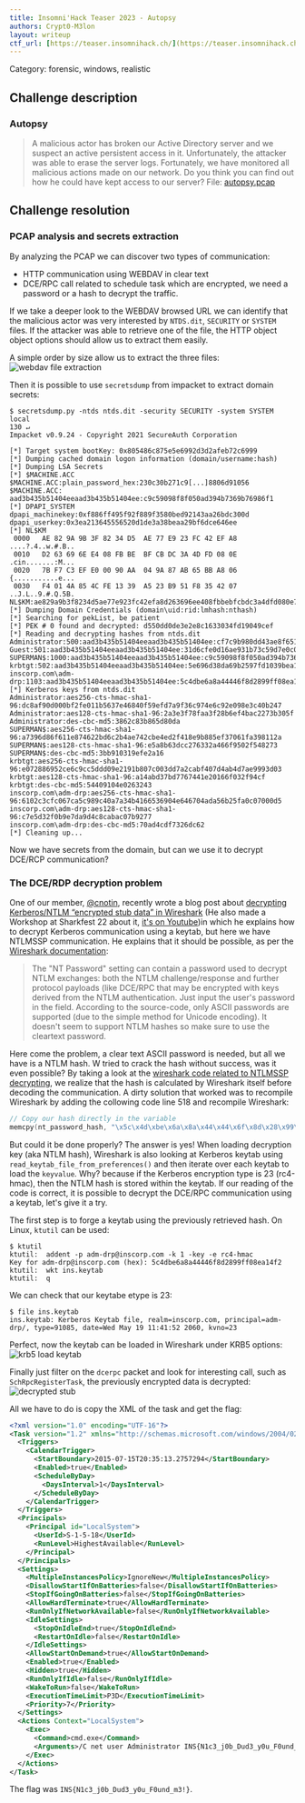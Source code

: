 ```yaml
---
title: Insomni'Hack Teaser 2023 - Autopsy
authors: Crypt0-M3lon
layout: writeup
ctf_url: [https://teaser.insomnihack.ch/](https://teaser.insomnihack.ch/)/
---
```

Category: forensic, windows, realistic

## Challenge description

### Autopsy

> A malicious actor has broken our Active Directory server and we suspect an active persistent access in it. Unfortunately, the attacker was able to erase the server logs. Fortunately, we have monitored all malicious actions made on our network. Do you think you can find out how he could have kept access to our server?
> File: [autopsy.pcap](/assets/autopsy-ab20b6bccf3bb8afc0149c47280e84cf948bef9bb56843cd0d72ce38046c9c8e.pcap)


## Challenge resolution

### PCAP analysis and secrets extraction

By analyzing the PCAP we can discover two types of communication:
* HTTP communication using WEBDAV in clear text
* DCE/RPC call related to schedule task which are encrypted, we need a password or a hash to decrypt the traffic.

If we take a deeper look to the WEBDAV browsed URL we can identify that the malicious actor was very interested by `NTDS.dit`, `SECURITY` or `SYSTEM` files. If the attacker was able to retrieve one of the file, the HTTP object object options should allow us to extract them easily.

A simple order by size allow us to extract the three files:
![webdav file extraction](/assets/ins_teaser23-autopsy-webdav-files.png)

Then it is possible to use `secretsdump` from impacket to extract domain secrets:
```
$ secretsdump.py -ntds ntds.dit -security SECURITY -system SYSTEM local                                                                                                                                                                                                          130 ↵
Impacket v0.9.24 - Copyright 2021 SecureAuth Corporation

[*] Target system bootKey: 0x805486c875e5e6992d3d2afeb72c6999
[*] Dumping cached domain logon information (domain/username:hash)
[*] Dumping LSA Secrets
[*] $MACHINE.ACC 
$MACHINE.ACC:plain_password_hex:230c30b271c9[...]8806d91056
$MACHINE.ACC: aad3b435b51404eeaad3b435b51404ee:c9c59098f8f050ad394b7369b76986f1
[*] DPAPI_SYSTEM 
dpapi_machinekey:0xf886ff495f92f889f3580bed92143aa26bdc300d
dpapi_userkey:0x3ea213645556520d1de3a38beaa29bf6dce646ee
[*] NL$KM 
 0000   AE 82 9A 9B 3F 82 34 D5  AE 77 E9 23 FC 42 EF A8   ....?.4..w.#.B..
 0010   D2 63 69 6E E4 08 FB BE  BF CB DC 3A 4D FD 08 0E   .cin.......:M...
 0020   7B F7 C3 EF E0 00 90 AA  04 9A 87 AB 65 BB A8 06   {...........e...
 0030   F4 01 4A 85 4C FE 13 39  A5 23 B9 51 F8 35 42 07   ..J.L..9.#.Q.5B.
NL$KM:ae829a9b3f8234d5ae77e923fc42efa8d263696ee408fbbebfcbdc3a4dfd080e7bf7c3efe00090aa049a87ab65bba806f4014a854cfe1339a523b951f8354207
[*] Dumping Domain Credentials (domain\uid:rid:lmhash:nthash)
[*] Searching for pekList, be patient
[*] PEK # 0 found and decrypted: d550dd0de3e2e8c1633034fd19049cef
[*] Reading and decrypting hashes from ntds.dit 
Administrator:500:aad3b435b51404eeaad3b435b51404ee:cf7c9b980dd43ae8f651d02fe20ac915:::
Guest:501:aad3b435b51404eeaad3b435b51404ee:31d6cfe0d16ae931b73c59d7e0c089c0:::
SUPERMAN$:1000:aad3b435b51404eeaad3b435b51404ee:c9c59098f8f050ad394b7369b76986f1:::
krbtgt:502:aad3b435b51404eeaad3b435b51404ee:5e696d38da69b2597fd1039bea113486:::
inscorp.com\adm-drp:1103:aad3b435b51404eeaad3b435b51404ee:5c4dbe6a8a44446f8d2899ff08ea14f2:::
[*] Kerberos keys from ntds.dit 
Administrator:aes256-cts-hmac-sha1-96:dc8af90d000bf2fe011b5637e46840f59efd7a9f36c974e6c92e098e3c40b247
Administrator:aes128-cts-hmac-sha1-96:2a3e3f78faa3f28b6ef4bac2273b305f
Administrator:des-cbc-md5:3862c83b865d80da
SUPERMAN$:aes256-cts-hmac-sha1-96:a7396d86f611e874622bd6c2b4ae742cbe4ed2f418e9b885ef37061fa398112a
SUPERMAN$:aes128-cts-hmac-sha1-96:e5a8b63dcc276332a466f9502f548273
SUPERMAN$:des-cbc-md5:3bb910319efe2a16
krbtgt:aes256-cts-hmac-sha1-96:e072886952ce6c9cc5ddd09e2191b807c003dd7a2cabf407d4ab4d7ae9993d03
krbtgt:aes128-cts-hmac-sha1-96:a14abd37bd7767441e20166f032f94cf
krbtgt:des-cbc-md5:54409104e0263243
inscorp.com\adm-drp:aes256-cts-hmac-sha1-96:6102c3cfc067ca5c989c40a7a34b4166536904e646704ada56b25fa0c07000d5
inscorp.com\adm-drp:aes128-cts-hmac-sha1-96:c7e5d32f0b9e7da9d4c8cabac07b9277
inscorp.com\adm-drp:des-cbc-md5:70ad4cdf7326dc62
[*] Cleaning up... 
```
Now we have secrets from the domain, but can we use it to decrypt DCE/RCP communication?

### The DCE/RDP decryption problem

One of our member, [@cnotin](https://twitter.com/cnotin/), recently wrote a blog post about [decrypting Kerberos/NTLM “encrypted stub data” in Wireshark](https://medium.com/tenable-techblog/decrypt-encrypted-stub-data-in-wireshark-deb132c076e7) (He also made a Workshop at Sharkfest 22 about it, [it's on Youtube](https://www.youtube.com/watch?v=5O1tKxEa1iY))in which he explains how to decrypt Kerberos communication using a keytab, but here we have NTLMSSP communication. He explains that it should be possible, as per the [Wireshark documentation](https://wiki.wireshark.org/NTLMSSP.md):
> The "NT Password" setting can contain a password used to decrypt NTLM exchanges: both the NTLM challenge/response and further protocol payloads (like DCE/RPC that may be encrypted with keys derived from the NTLM authentication.
> Just input the user's password in the field. According to the source-code, only ASCII passwords are supported (due to the simple method for Unicode encoding). It doesn't seem to support NTLM hashes so make sure to use the cleartext password.

Here come the problem, a clear text ASCII password is needed, but all we have is a NTLM hash. W tried to crack the hash without success, was it even possible? By taking a look at the [wireshark code related to NTLMSSP decrypting](https://gitlab.com/wireshark/wireshark/-/blob/master/epan/dissectors/packet-ntlmssp.c#L512), we realize that the hash is calculated by Wireshark itself before decoding the communication. A dirty solution that worked was to recompile Wireshark by adding the collowing code line 518 and recompile Wireshark:
```c
// Copy our hash directly in the variable
memcpy(nt_password_hash, "\x5c\x4d\xbe\x6a\x8a\x44\x44\x6f\x8d\x28\x99\xff\x08\xea\x14\xf2", NTLMSSP_KEY_LEN);
```

But could it be done properly? The answer is yes! When loading decryption key (aka NTLM hash), Wireshark is also looking at Kerberos keytab using `read_keytab_file_from_preferences()` and then iterate over each keytab to load the `keyvalue`. Why? because if the Kerberos encryption type is 23 (rc4-hmac), then the NTLM hash is stored within the keytab. If our reading of the code is correct, it is possible to decrypt the DCE/RPC communication using a keytab, let's give it a try.

The first step is to forge a keytab using the previously retrieved hash. On Linux, `ktutil` can be used:
```
$ ktutil
ktutil:  addent -p adm-drp@inscorp.com -k 1 -key -e rc4-hmac
Key for adm-drp@inscorp.com (hex): 5c4dbe6a8a44446f8d2899ff08ea14f2
ktutil:  wkt ins.keytab
ktutil:  q
```

We can check that our keytabe etype is 23:
```
$ file ins.keytab 
ins.keytab: Kerberos Keytab file, realm=inscorp.com, principal=adm-drp/, type=91085, date=Wed May 19 11:41:52 2060, kvno=23
```

Perfect, now the keytab can be loaded in Wireshark under KRB5 options:
![krb5 load keytab](/assets/ins_teaser23-autopsy-kerberos-keytab.png)

Finally just filter on the `dcerpc` packet and look for interesting call, such as `SchRpcRegisterTask`, the previously encrypted data is decrypted:
![decrypted stub](/assets/ins_teaser23-autopsy-decrypted-stub.png)

All we have to do is copy the XML of the task and get the flag:
```xml
<?xml version="1.0" encoding="UTF-16"?>
<Task version="1.2" xmlns="http://schemas.microsoft.com/windows/2004/02/mit/task">
  <Triggers>
    <CalendarTrigger>
      <StartBoundary>2015-07-15T20:35:13.2757294</StartBoundary>
      <Enabled>true</Enabled>
      <ScheduleByDay>
        <DaysInterval>1</DaysInterval>
      </ScheduleByDay>
    </CalendarTrigger>
  </Triggers>
  <Principals>
    <Principal id="LocalSystem">
      <UserId>S-1-5-18</UserId>
      <RunLevel>HighestAvailable</RunLevel>
    </Principal>
  </Principals>
  <Settings>
    <MultipleInstancesPolicy>IgnoreNew</MultipleInstancesPolicy>
    <DisallowStartIfOnBatteries>false</DisallowStartIfOnBatteries>
    <StopIfGoingOnBatteries>false</StopIfGoingOnBatteries>
    <AllowHardTerminate>true</AllowHardTerminate>
    <RunOnlyIfNetworkAvailable>false</RunOnlyIfNetworkAvailable>
    <IdleSettings>
      <StopOnIdleEnd>true</StopOnIdleEnd>
      <RestartOnIdle>false</RestartOnIdle>
    </IdleSettings>
    <AllowStartOnDemand>true</AllowStartOnDemand>
    <Enabled>true</Enabled>
    <Hidden>true</Hidden>
    <RunOnlyIfIdle>false</RunOnlyIfIdle>
    <WakeToRun>false</WakeToRun>
    <ExecutionTimeLimit>P3D</ExecutionTimeLimit>
    <Priority>7</Priority>
  </Settings>
  <Actions Context="LocalSystem">
    <Exec>
      <Command>cmd.exe</Command>
      <Arguments>/C net user Administrator INS{N1c3_j0b_Dud3_y0u_F0und_m3!}</Arguments>
    </Exec>
  </Actions>
</Task>   
```

The flag was `INS{N1c3_j0b_Dud3_y0u_F0und_m3!}`.